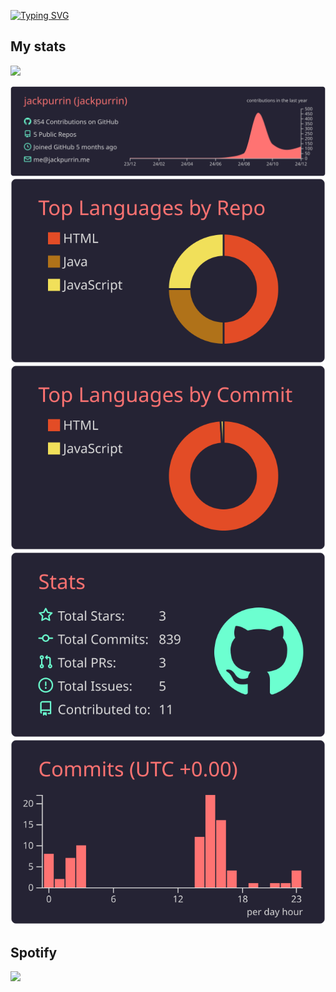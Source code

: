 [![Typing SVG](https://readme-typing-svg.demolab.com/?lines=Hi,+I+am+jackpurrin!;Aspiring+Web+Developer;Check+out+my+website+at;https://jackpurrin.me/)](https://git.io/typing-svg)

## My stats

![](https://count.getloli.com/@jackpurrin?name=jackpurrin&theme=rule34&padding=7&offset=0&align=top&scale=1&pixelated=1&darkmode=auto)

[![](https://raw.githubusercontent.com/jackpurrin/jackpurrin/master/profile-summary-card-output/aura_dark/0-profile-details.svg)](https://github.com/vn7n24fzkq/github-profile-summary-cards)
[![](https://raw.githubusercontent.com/jackpurrin/jackpurrin/master/profile-summary-card-output/aura_dark/1-repos-per-language.svg)](https://github.com/vn7n24fzkq/github-profile-summary-cards) [![](https://raw.githubusercontent.com/jackpurrin/jackpurrin/master/profile-summary-card-output/aura_dark/2-most-commit-language.svg)](https://github.com/vn7n24fzkq/github-profile-summary-cards)
[![](https://raw.githubusercontent.com/jackpurrin/jackpurrin/master/profile-summary-card-output/aura_dark/3-stats.svg)](https://github.com/vn7n24fzkq/github-profile-summary-cards) [![](https://raw.githubusercontent.com/jackpurrin/jackpurrin/master/profile-summary-card-output/aura_dark/4-productive-time.svg)](https://github.com/vn7n24fzkq/github-profile-summary-cards)

## Spotify

![](https://spotify-github-profile.kittinanx.com/api/view.svg?uid=yhqxs1v6x0ew63x7xhzwsr78d&cover_image=true&theme=default&show_offline=true&background_color=121212&interchange=true)
